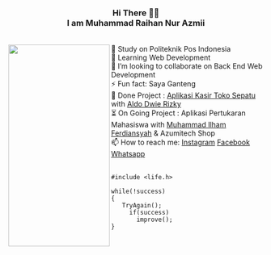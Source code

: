 <h3 align="center"><strong> Hi </strong> There 👋🏻 <br>I am Muhammad Raihan Nur Azmii</h3>
<br>
<img align="left" width=200" height="400" src="https://cdn.discordapp.com/attachments/780423169328152610/928051434405122068/ssstiktok_1639065754.gif">
 🔭 Study on Politeknik Pos Indonesia <br>
 🌱 Learning Web Development <br> 
 👯 I’m looking to collaborate on Back End Web Development <br>
 ⚡ Fun fact: Saya Ganteng <br>
 📃 Done Project : <a href="http://proyek-1-kasir-toko-sepatu.epizy.com/login.php">Aplikasi Kasir Toko Sepatu</a> with <a href="https://github.com/aldodwrzy">Aldo Dwie Rizky</a><br>
 ⏳ On Going Project : Aplikasi Pertukaran Mahasiswa with <a href="https://github.com/Muhammad-Ilham-Ferdiansyah">Muhammad Ilham Ferdiansyah</a> & Azumitech Shop <br>
 📫 How to reach me: <a href="https://www.instagram.com/mraihanna1278.cs/">Instagram</a> <a href="https://www.facebook.com/raihan.nurazmii">Facebook</a> <a href="https://api.whatsapp.com/send?phone=6289504824037&text=Hai%20Azumi%2C%20I%20know%20your%20phone%20on%20Github">Whatsapp</a> <br><br>



```
#include <life.h>

while(!success)
{
   TryAgain();
     if(success)
       improve();
}
```
